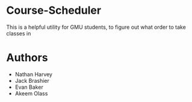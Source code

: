 # Course-Scheduler
This is a helpful utility for GMU students, to figure out what order to take classes in

# Authors
- Nathan Harvey
- Jack Brashier
- Evan Baker
- Akeem Olass

